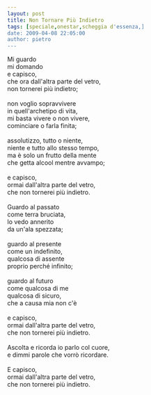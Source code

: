 ```yaml
---
layout: post
title: Non Tornare Più Indietro
tags: [speciale,onestar,scheggia d'essenza,]
date: 2009-04-08 22:05:00
author: pietro
---
```

Mi guardo<br/>mi domando<br/>e capisco,<br/>che ora dall'altra parte del vetro,<br/>non tornerei più indietro;<br/><br/>non voglio sopravvivere<br/>in quell'archetipo di vita,<br/>mi basta vivere o non vivere,<br/>cominciare o farla finita;<br/><br/>assolutizzo, tutto o niente,<br/>niente e tutto allo stesso tempo,<br/>ma è solo un frutto della mente<br/>che getta alcool mentre avvampo;<br/><br/>e capisco,<br/>ormai dall'altra parte del vetro,<br/>che non tornerei più indietro.<br/><br/>Guardo al passato<br/>come terra bruciata,<br/>lo vedo annerito<br/>da un'ala spezzata;<br/><br/>guardo al presente<br/>come un indefinito,<br/>qualcosa di assente<br/>proprio perché infinito;<br/><br/>guardo al futuro<br/>come qualcosa di me<br/>qualcosa di sicuro,<br/>che a causa mia non c'è<br/><br/>e capisco,<br/>ormai dall'altra parte del vetro,<br/>che non tornerei più indietro.<br/><br/>Ascolta e ricorda io parlo col cuore,<br/>e dimmi parole che vorrò ricordare.<br/><br/>E capisco,<br/>ormai dall'altra parte del vetro,<br/>che non tornerei più indietro.
